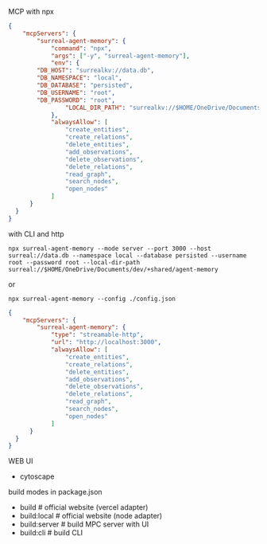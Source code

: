 MCP with npx
```json
{
	"mcpServers": {
		"surreal-agent-memory": {
			"command": "npx",
			"args": ["-y", "surreal-agent-memory"],
			"env": {
        "DB_HOST": "surrealkv://data.db",
        "DB_NAMESPACE": "local",
        "DB_DATABASE": "persisted",
        "DB_USERNAME": "root",
        "DB_PASSWORD": "root",
				"LOCAL_DIR_PATH": "surrealkv://$HOME/OneDrive/Documents/dev/+shared/agent-memory"
			},
			"alwaysAllow": [
				"create_entities",
				"create_relations",
				"delete_entities",
				"add_observations",
				"delete_observations",
				"delete_relations",
				"read_graph",
				"search_nodes",
				"open_nodes"
			]
	  }
  }
}
```

with CLI and http
```terminal
npx surreal-agent-memory --mode server --port 3000 --host surreal://data.db --namespace local --database persisted --username root --password root --local-dir-path surreal://$HOME/OneDrive/Documents/dev/+shared/agent-memory
```
or
```terminal
npx surreal-agent-memory --config ./config.json
```



```json
{
	"mcpServers": {
		"surreal-agent-memory": {
			"type": "streamable-http",
			"url": "http://localhost:3000",
			"alwaysAllow": [
				"create_entities",
				"create_relations",
				"delete_entities",
				"add_observations",
				"delete_observations",
				"delete_relations",
				"read_graph",
				"search_nodes",
				"open_nodes"
			]
	  }
  }
}
```

WEB UI
- cytoscape

build modes in package.json
- build # official website (vercel adapter)
- build:local # official website (node adapter)
- build:server # build MPC server with UI
- build:cli # build CLI